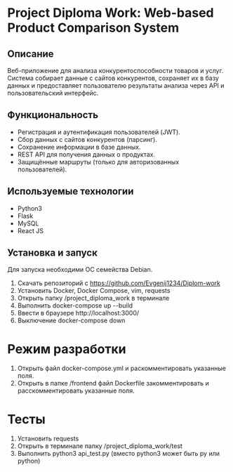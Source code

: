 # Project Diploma Work: Web-based Product Comparison System

## Описание

Веб-приложение для анализа конкурентоспособности товаров и услуг. Система собирает данные с сайтов конкурентов, сохраняет их в базу данных и предоставляет пользователю результаты анализа через API и пользовательский интерфейс.

## Функциональность

- Регистрация и аутентификация пользователей (JWT).
- Сбор данных с сайтов конкурентов (парсинг).
- Сохранение информации в базе данных.
- REST API для получения данных о продуктах.
- Защищённые маршруты (только для авторизованных пользователей).

## Используемые технологии

- Python3
- Flask
- MySQL
- React JS

## Установка и запуск
Для запуска необходими ОС семейства Debian.

1. Скачать репозиторий с https://github.com/Evgenij1234/Diplom-work
2. Установить Docker, Docker Compose, vim, requests
3. Открыть папку /project_diploma_work в терминале
4. Выполнить                               docker-compose up --build 
5. Ввести в браузере http://localhost:3000/
6. Выключение                              docker-compose down 

# Режим разработки

1. Открыть файл docker-compose.yml и раскомментировать указанные поля.
2. Открыть в папке /frontend файл Dockerfile закомментировать и расскомментировать указанные поля.

# Тесты
1. Установить requests
2. Открыть в терминале папку /project_diploma_work/test 
3. Выполнить python3 api_test.py (вместо python3 может быть py или python)